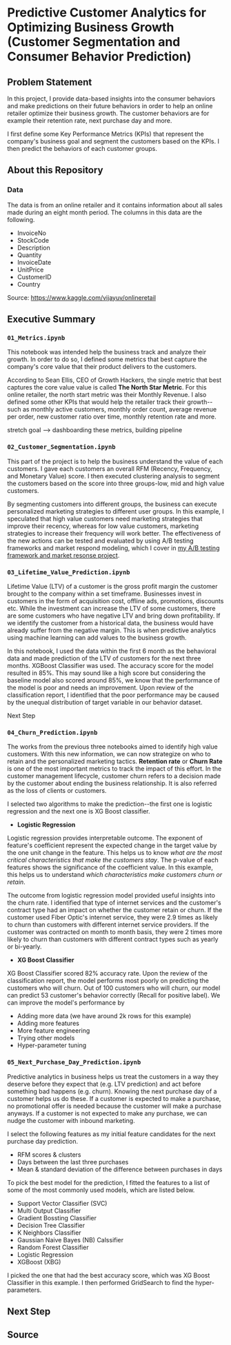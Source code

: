 # Predictive Customer Analytics for Optimizing Business Growth (Customer Segmentation and Consumer Behavior Prediction)


## Problem Statement

In this project, I provide data-based insights into the consumer behaviors and make predictions on their future behaviors in order to help an online retailer optimize their business growth. The customer behaviors are for example their retention rate, next purchase day and more.

I first define some Key Performance Metrics (KPIs) that represent the company's business goal and segment the customers based on the KPIs. I then predict the behaviors of each customer groups.

## About this Repository

### Data
The data is from an online retailer and it contains information about all sales made during an eight month period. The columns in this data are the following.
- InvoiceNo
- StockCode
- Description
- Quantity
- InvoiceDate
- UnitPrice
- CustomerID
- Country

Source: https://www.kaggle.com/vijayuv/onlineretail


## Executive Summary

### `01_Metrics.ipynb`
This notebook was intended help the business track and analyze their growth. In order to do so, I defined some metrics that best capture the company's core value that their product delivers to the customers.

According to Sean Ellis, CEO of Growth Hackers, the single metric that best captures the core value value is called **The North Star Metric**. For this online retailer, the north start metric was their Monthly Revenue. I also defined some other KPIs that would help the retailer track their growth--such as monthly active customers, monthly order count, average revenue per order, new customer ratio over time, monthly retention rate and more.

stretch goal
--> dashboarding these metrics, building pipeline

### `02_Customer_Segmentation.ipynb`
This part of the project is to help the business understand the value of each customers. I gave each customers an overall RFM (Recency, Frequency, and Monetary Value) score. I then executed clustering analysis to segment the customers based on the score into three groups-low, mid and high value customers.

 By segmenting customers into different groups, the business can execute personalized marketing strategies to different user groups. In this example, I speculated that high value customers need marketing strategies that improve their recency, whereas for low value customers, marketing strategies to increase their frequency will work better. The effectiveness of the new actions can be tested and evaluated by using A/B testing frameworks and market respond modeling, which I cover in [my A/B testing framework and market resonse project](https://github.com/dae-han/AB_Testing_Framework_and_Market_Response).

### `03_Lifetime_Value_Prediction.ipynb`
Lifetime Value (LTV) of a customer is the gross profit margin the customer brought to the company within a set timeframe. Businesses invest in customers in the form of acquisition cost, offline ads, promotions, discounts etc. While the investment can increase the LTV of some customers, there are some customers who have negative LTV and bring down profitability. If we identify the customer from a historical data, the business would have already suffer from the negative margin. This is when predictive analytics using machine learning can add values to the business growth.

In this notebook, I used the data within the first 6 month as the behavioral data and made prediction of the LTV of customers for the next three months. XGBoost Classifier was used. The accuracy score for the model resulted in 85%. This may sound like a high score but considering the baseline model also scored around 85%, we know that the performance of the model is poor and needs an improvement. Upon review of the classification report, I identified that the poor performance may be caused by the unequal distribution of target variable in our behavior dataset.

Next Step

### `04_Churn_Prediction.ipynb`
The works from the previous three notebooks aimed to identify high value customers. With this new information, we can now strategize on who to retain and the personalized marketing tactics. **Retention rate** or **Churn Rate** is one of the most important metrics to track the impact of this effort. In the customer management lifecycle, customer churn refers to a decision made by the customer about ending the business relationship. It is also referred as the loss of clients or customers.

I selected two algorithms to make the prediction--the first one is logistic regression and the next one is XG Boost classifier.

- **Logistic Regression**

Logistic regression provides interpretable outcome. The exponent of feature's coefficient represent the expected change in the target value by the one unit change in the feature. This helps us to know *what are the most critical characteristics that make the customers stay*. The p-value of each features shows the significance of the coefficient value. In this example, this helps us to understand *which characteristics make customers churn or retain*.

The outcome from logistic regression model provided useful insights into the churn rate. I identified that type of internet services and the customer's contract type had an impact on whether the customer retain or churn. If the customer used Fiber Optic's internet service, they were 2.9 times as likely to churn than customers with different internet service providers. If the customer was contracted on month to month basis, they were 2 times more likely to churn than customers with different contract types such as yearly or bi-yearly.

- **XG Boost Classifier**

XG Boost Classifier scored 82% accuracy rate. Upon the review of the classification report, the model performs most poorly on predicting the customers who will churn. Out of 100 customers who will churn, our model can predict 53 customer's behavior correctly (Recall for positive label). We can improve the model's performance by
  - Adding more data (we have around 2k rows for this example)
  - Adding more features
  - More feature engineering
  - Trying other models
  - Hyper-parameter tuning


### `05_Next_Purchase_Day_Prediction.ipynb`
Predictive analytics in business helps us treat the customers in a way they deserve before they expect that (e.g. LTV prediction) and act before something bad happens (e.g. churn). Knowing the next purchase day of a customer helps us do these. If a customer is expected to make a purchase, no promotional offer is needed because the customer will make a purchase anyways. If a customer is not expected to make any purchase, we can nudge the customer with inbound marketing.

I select the following features as my initial feature candidates for the next purchase day prediction.
- RFM scores & clusters
- Days between the last three purchases
- Mean & standard deviation of the difference between purchases in days

To pick the best model for the prediction, I fitted the features to a list of some of the most commonly used models, which are listed below.

- Support Vector Classifier (SVC)
- Multi Output Classifier
- Gradient Bossting Classifier
- Decision Tree Classifier
- K Neighbors Classifier
- Gaussian Naive Bayes (NB) Calssifier
- Random Forest Classifier
- Logistic Regression
- XGBoost (XBG)

 I picked the one that had the best accuracy score, which was XG Boost Classifier in this example. I then performed GridSearch to find the hyper-parameters.

## Next Step

## Source

